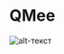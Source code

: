 # QMee
![alt-текст](https://downloader.disk.yandex.ru/preview/60b799d4392691753cc32f50f7d08b87ee4a041fbd013e56ffc283b04972752e/inf/XcN2DZ9HfPN5uVT06AsAmVU6cR0EJ9Whx3lbTS8V98L1qCGnXjI21-JzUMbAtu3Wc3q4QqIMwWV1RD69K9RDyw%3D%3D?uid=68823134&filename=iPhone-5S-3-colors-Mock-up.png&disposition=inline&hash=&limit=0&content_type=image%2Fpng&tknv=v2&size=1280x797 "Текст заголовка логотипа 1")
